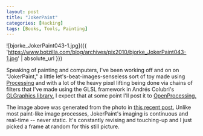 ```yaml
---
layout: post
title: "JokerPaint"
categories: [Hacking]
tags: [Books, Tools, Painting]
---
```



![bjorke_JokerPaint043-1.jpg]({{ 'https://www.botzilla.com/blog/archives/pix2010/bjorke_JokerPaint043-1.jpg' | absolute_url }})


Speaking of painting and computers, I've been working off and on on "JokerPaint," a little let's-beat-images-senseless sort of toy made using <a href="http://www.processing.org">Processing</a> and with a lot of the heavy pixel lifting being done via chains of filters that I've made using the GLSL framework in Andr&eacute;s Colubri's <a href="http://codeanticode.wordpress.com/2010/08/22/glgraphics-0-9-4/">GLGraphics library.</a> I expect that at some point I'll post it to <a href="http://www.openprocessing.org/">OpenProcessing.</a>

The image above was generated from the photo in <a href="{{ site.baseurl }}{% post_url 2010-10-10-Parallel-Developments %}">this recent post.</a> Unlike most paint-like image processes, JokerPaint's imaging is continuous and real-time -- never static. It's constantly revising and touching-up and I just picked a frame at random for this still picture.


